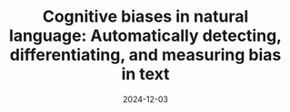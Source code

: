---
title: "Cognitive biases in natural language: Automatically detecting, differentiating, and measuring bias in text"
layout: "research.njk"
date: 2024-12-03
externalUrl: "https://www.researchgate.net/publication/385395195_Cognitive_biases_in_natural_language_Automatically_detecting_differentiating_and_measuring_bias_in_text"
tags: ["AI", "Machine Learning", "Research", "Research", "Bias", "Cognitive Biases"]
---
